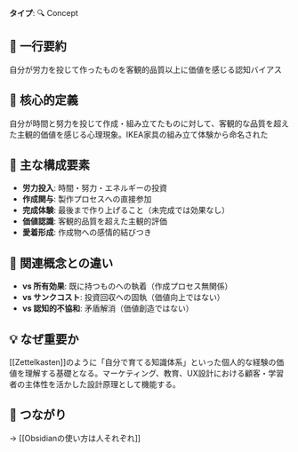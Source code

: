 **タイプ**: 🔍 Concept

## 📝 一行要約
自分が労力を投じて作ったものを客観的品質以上に価値を感じる認知バイアス

## 🎯 核心的定義
自分が時間と努力を投じて作成・組み立てたものに対して、客観的な品質を超えた主観的価値を感じる心理現象。IKEA家具の組み立て体験から命名された

## 🌟 主な構成要素
- **労力投入**: 時間・努力・エネルギーの投資
- **作成関与**: 製作プロセスへの直接参加
- **完成体験**: 最後まで作り上げること（未完成では効果なし）
- **価値認識**: 客観的品質を超えた主観的評価
- **愛着形成**: 作成物への感情的結びつき

## 🔄 関連概念との違い
- **vs 所有効果**: 既に持つものへの執着（作成プロセス無関係）
- **vs サンクコスト**: 投資回収への固執（価値向上ではない）
- **vs 認知的不協和**: 矛盾解消（価値創造ではない）

## 💡 なぜ重要か
[[Zettelkasten]]のように「自分で育てる知識体系」といった個人的な経験の価値を理解する基礎となる。マーケティング、教育、UX設計における顧客・学習者の主体性を活かした設計原理として機能する。

## 🔗 つながり
→ [[Obsidianの使い方は人それぞれ]]